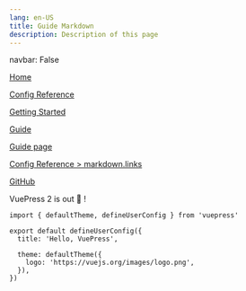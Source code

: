 ```yaml
---
lang: en-US
title: Guide Markdown
description: Description of this page
---
```


navbar: False
<!-- relative path -->
[Home](../index.md)

[Config Reference](../reference/config.md)

[Getting Started](./getting-started.md)
<!-- absolute path -->
[Guide](/guide/index.md)

[Guide page](/guide/page.md)

[Config Reference > markdown.links](/reference/config.md#links)
<!-- URL -->
[GitHub](https://github.com)

VuePress 2 is out :tada: !

```ts{1,6-8}
import { defaultTheme, defineUserConfig } from 'vuepress'

export default defineUserConfig({
  title: 'Hello, VuePress',

  theme: defaultTheme({
    logo: 'https://vuejs.org/images/logo.png',
  }),
})
```